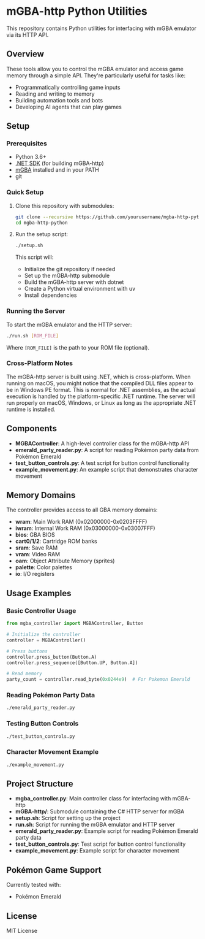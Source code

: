 # mGBA-http Python Utilities

This repository contains Python utilities for interfacing with mGBA emulator via its HTTP API.

## Overview

These tools allow you to control the mGBA emulator and access game memory through a simple API. They're particularly useful for tasks like:

- Programmatically controlling game inputs
- Reading and writing to memory
- Building automation tools and bots
- Developing AI agents that can play games

## Setup

### Prerequisites

- Python 3.6+
- [.NET SDK](https://dotnet.microsoft.com/download) (for building mGBA-http)
- [mGBA](https://mgba.io/downloads.html) installed and in your PATH
- git

### Quick Setup

1. Clone this repository with submodules:
   ```bash
   git clone --recursive https://github.com/yourusername/mgba-http-python.git
   cd mgba-http-python
   ```

2. Run the setup script:
   ```bash
   ./setup.sh
   ```
   
   This script will:
   - Initialize the git repository if needed
   - Set up the mGBA-http submodule
   - Build the mGBA-http server with dotnet
   - Create a Python virtual environment with uv
   - Install dependencies

### Running the Server

To start the mGBA emulator and the HTTP server:

```bash
./run.sh [ROM_FILE]
```

Where `[ROM_FILE]` is the path to your ROM file (optional).

### Cross-Platform Notes

The mGBA-http server is built using .NET, which is cross-platform. When running on macOS, you might notice that the compiled DLL files appear to be in Windows PE format. This is normal for .NET assemblies, as the actual execution is handled by the platform-specific .NET runtime. The server will run properly on macOS, Windows, or Linux as long as the appropriate .NET runtime is installed.

## Components

- **MGBAController**: A high-level controller class for the mGBA-http API
- **emerald_party_reader.py**: A script for reading Pokémon party data from Pokémon Emerald
- **test_button_controls.py**: A test script for button control functionality
- **example_movement.py**: An example script that demonstrates character movement

## Memory Domains

The controller provides access to all GBA memory domains:

- **wram**: Main Work RAM (0x02000000-0x0203FFFF)
- **iwram**: Internal Work RAM (0x03000000-0x03007FFF)
- **bios**: GBA BIOS
- **cart0/1/2**: Cartridge ROM banks
- **sram**: Save RAM
- **vram**: Video RAM
- **oam**: Object Attribute Memory (sprites)
- **palette**: Color palettes
- **io**: I/O registers

## Usage Examples

### Basic Controller Usage

```python
from mgba_controller import MGBAController, Button

# Initialize the controller
controller = MGBAController()

# Press buttons
controller.press_button(Button.A)
controller.press_sequence([Button.UP, Button.A])

# Read memory
party_count = controller.read_byte(0x0244e9)  # For Pokemon Emerald
```

### Reading Pokémon Party Data

```bash
./emerald_party_reader.py
```

### Testing Button Controls

```bash
./test_button_controls.py
```

### Character Movement Example

```bash
./example_movement.py
```

## Project Structure

- **mgba_controller.py**: Main controller class for interfacing with mGBA-http
- **mGBA-http/**: Submodule containing the C# HTTP server for mGBA
- **setup.sh**: Script for setting up the project
- **run.sh**: Script for running the mGBA emulator and HTTP server
- **emerald_party_reader.py**: Example script for reading Pokémon Emerald party data
- **test_button_controls.py**: Test script for button control functionality
- **example_movement.py**: Example script for character movement

## Pokémon Game Support

Currently tested with:
- Pokémon Emerald

## License

MIT License 